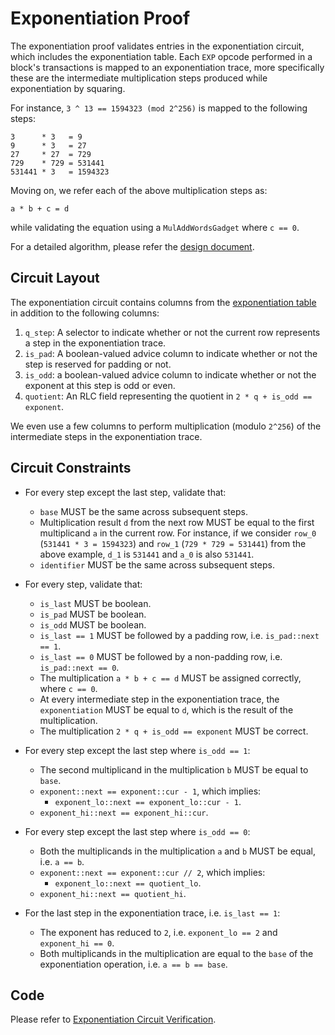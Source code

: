 # Exponentiation Proof

The exponentiation proof validates entries in the exponentiation circuit, which includes the exponentiation table. Each `EXP` opcode performed in a block's transactions is mapped to an exponentiation trace, more specifically these are the intermediate multiplication steps produced while exponentiation by squaring.

For instance, `3 ^ 13 == 1594323 (mod 2^256)` is mapped to the following steps:
```
3      * 3   = 9
9      * 3   = 27
27     * 27  = 729
729    * 729 = 531441
531441 * 3   = 1594323
```

Moving on, we refer each of the above multiplication steps as:
```
a * b + c = d
```
while validating the equation using a `MulAddWordsGadget` where `c == 0`.

For a detailed algorithm, please refer the [design document](https://hackmd.io/@rohitnarurkar/BJhpYGiCc).

## Circuit Layout

The exponentiation circuit contains columns from the [exponentiation table](./tables.md#exponentiation-table) in addition to the following columns:
1. `q_step`: A selector to indicate whether or not the current row represents a step in the exponentiation trace.
2. `is_pad`: A boolean-valued advice column to indicate whether or not the step is reserved for padding or not.
3. `is_odd`: a boolean-valued advice column to indicate whether or not the exponent at this step is odd or even.
4. `quotient`: An RLC field representing the quotient in `2 * q + is_odd == exponent`.

We even use a few columns to perform multiplication (modulo `2^256`) of the intermediate steps in the exponentiation trace.

## Circuit Constraints

- For every step except the last step, validate that:
    - `base` MUST be the same across subsequent steps.
    - Multiplication result `d` from the next row MUST be equal to the first multiplicand `a` in the current row. For instance, if we consider `row_0` (`531441 * 3 = 1594323`) and `row_1` (`729 * 729 = 531441`) from the above example, `d_1` is `531441` and `a_0` is also `531441`.
    - `identifier` MUST be the same across subsequent steps.

- For every step, validate that:
    - `is_last` MUST be boolean.
    - `is_pad` MUST be boolean.
    - `is_odd` MUST be boolean.
    - `is_last == 1` MUST be followed by a padding row, i.e. `is_pad::next == 1`.
    - `is_last == 0` MUST be followed by a non-padding row, i.e. `is_pad::next == 0`.
    - The multiplication `a * b + c == d` MUST be assigned correctly, where `c == 0`.
    - At every intermediate step in the exponentiation trace, the `exponentiation` MUST be equal to `d`, which is the result of the multiplication.
    - The multiplication `2 * q + is_odd == exponent` MUST be correct.

- For every step except the last step where `is_odd == 1`:
    - The second multiplicand in the multiplication `b` MUST be equal to `base`.
    - `exponent::next == exponent::cur - 1`, which implies:
        - `exponent_lo::next == exponent_lo::cur - 1`.
	- `exponent_hi::next == exponent_hi::cur`.

- For every step except the last step where `is_odd == 0`:
    - Both the multiplicands in the multiplication `a` and `b` MUST be equal, i.e. `a == b`.
    - `exponent::next == exponent::cur // 2`, which implies:
        - `exponent_lo::next == quotient_lo`.
	- `exponent_hi::next == quotient_hi`.

- For the last step in the exponentiation trace, i.e. `is_last == 1`:
    - The exponent has reduced to `2`, i.e. `exponent_lo == 2` and `exponent_hi == 0`.
    - Both multiplicands in the multiplication are equal to the `base` of the exponentiation operation, i.e. `a == b == base`.

## Code

Please refer to [Exponentiation Circuit Verification](`src/zkevm-specs/exp_circuit.py`).
